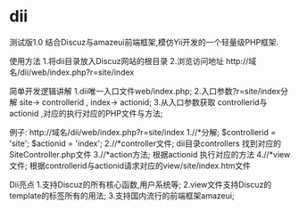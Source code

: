 # dii
测试版1.0
结合Discuz与amazeui前端框架,模仿Yii开发的一个轻量级PHP框架.

使用方法
1.将dii目录放入Discuz网站的根目录
2.浏览访问地址  http://域名/dii/web/index.php?r=site/index

简单开发逻辑讲解
1.dii唯一入口文件web/index.php;
2.入口参数?r=site/index分解 site-> controllerid , index-> actionid;
3.从入口参数获取 controllerid与actionid ,对应的执行对应的PHP文件与方法;

例子:
http://域名/dii/web/index.php?r=site/index
1.//*分解;
  $controllerid = 'site';
  $actionid = 'index';
2.//*controller文件;
  dii目录controllers 找到对应的 SiteController.php文件
3.//*action方法;
  根据actionid 执行对应的方法
4.//*view文件;
  根据controllerid与actionid请求对应的view/site/index.htm文件
  
Dii亮点 
1.支持Discuz的所有核心函数,用户系统等;
2.view文件支持Discuz的template的标签所有的用法;
3.支持国内流行的前端框架amazeui;
